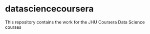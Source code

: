 datasciencecoursera
===================

This repository contains the work for the JHU Coursera Data Science courses
